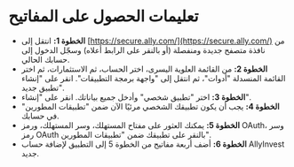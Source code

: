 # **تعليمات الحصول على المفاتيح**
- **الخطوة 1:** انتقل إلى [https://secure.ally.com/](https://secure.ally.com/) من نافذة متصفح جديدة ومنفصلة (أو بالنقر على الرابط أعلاه) وسجّل الدخول إلى حسابك الحالي.
- **الخطوة 2:** من القائمة العلوية اليسرى، اختر الحساب، ثم الاستثمارات، ثم اختر القائمة المنسدلة "أدوات"، ثم انتقل إلى "واجهة برمجة التطبيقات". انقر على "إنشاء تطبيق جديد".
- **الخطوة 3:** اختر "تطبيق شخصي" وأدخل جميع بياناتك. انقر على "إنشاء".
- **الخطوة 4:** يجب أن يكون تطبيقك الشخصي مرئيًا الآن ضمن "تطبيقات المطورين" في حسابك.
- **الخطوة 5:** يمكنك العثور على مفتاح المستهلك، وسر المستهلك، ورمز OAuth، وسر رمز OAuth بالنقر على تطبيقك ضمن "تطبيقات المطورين".
- **الخطوة 6:** أضف أربعة مفاتيح من الخطوة 5 إلى التطبيق لإضافة حساب AllyInvest جديد.
